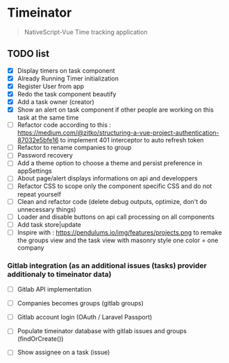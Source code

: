 # Timeinator

> NativeScript-Vue Time tracking application

## TODO list
 - [X] Display timers on task component
 - [X] Already Running Timer initialization
 - [X] Register User from app
 - [X] Redo the task component beautify
 - [X] Add a task owner (creator)
 - [X] Show an alert on task component if other people are working on this task at the same time
 - [ ] Refactor code according to this : https://medium.com/@zitko/structuring-a-vue-project-authentication-87032e5bfe16 to implement 401 interceptor to auto refresh token
 - [ ] Refactor to rename companies to group
 - [ ] Password recovery
 - [ ] Add a theme option to choose a theme and persist preference in appSettings
 - [ ] About page/alert displays informations on api and developpers
 - [ ] Refactor CSS to scope only the component specific CSS and do not repeat yourself
 - [ ] Clean and refactor code (delete debug outputs, optimize, don't do unnecessary things)
 - [ ] Loader and disable buttons on api call processing on all components
 - [ ] Add task store|update
 - [ ] Inspire with : https://pendulums.io/img/features/projects.png to remake the groups view and the task view with masonry style one color = one company

### Gitlab integration (as an additional issues (tasks) provider additionaly to timeinator data)
 - [ ] Gitlab API implementation
 - [ ] Companies becomes groups (gitlab groups)
 - [ ] Gitlab account login (OAuth / Laravel Passport)
 - [ ] Populate timeinator database with gitlab issues and groups (findOrCreate())
 - [ ] Show assignee on a task (issue)

